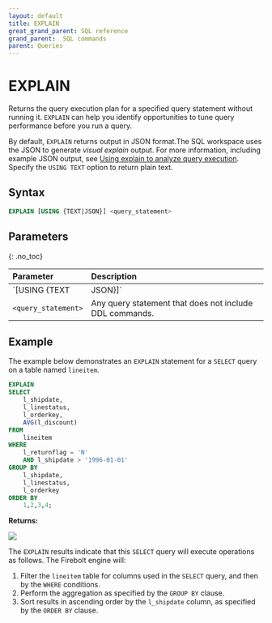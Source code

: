 ```yaml
---
layout: default
title: EXPLAIN
great_grand_parent: SQL reference
grand_parent:  SQL commands
parent: Queries
---
```


# EXPLAIN

Returns the query execution plan for a specified query statement without running it. `EXPLAIN` can help you identify opportunities to tune query performance before you run a query.

By default, `EXPLAIN` returns output in JSON format.The SQL workspace uses the JSON to generate *visual explain* output. For more information, including example JSON output, see [Using explain to analyze query execution](../../../Guides/using-the-sql-editor/using-explain-to-analyze-query-execution.md). Specify the `USING TEXT` option to return plain text.

## Syntax

```sql
EXPLAIN [USING {TEXT|JSON}] <query_statement>
```

## Parameters
{: .no_toc}

| Parameter              | Description |
| :--------------------- | :---------- |
| `[USING {TEXT|JSON}]`  | Specifies the output format for the query plan. Defaults to JSON if not specified. If `USING TEXT` is specified, list view and graph view are not available. For more information, see [Viewing and copying explain output](../../../Guides/using-the-sql-editor/using-explain-to-analyze-query-execution.md#viewing-and-copying-explain-output). |
| `<query_statement>`    | Any query statement that does not include DDL commands. |

## Example

The example below demonstrates an `EXPLAIN` statement for a `SELECT` query on a table named `lineitem`.

```sql
EXPLAIN
SELECT
	l_shipdate,
	l_linestatus,
	l_orderkey,
	AVG(l_discount)
FROM
	lineitem
WHERE
	l_returnflag = 'N'
	AND l_shipdate > '1996-01-01'
GROUP BY
	l_shipdate,
	l_linestatus,
	l_orderkey
ORDER BY
	1,2,3,4;
```

**Returns:**

![](../../assets/images/explain_results.png)

The `EXPLAIN` results indicate that this `SELECT` query will execute operations as follows. The Firebolt engine will:

1. Filter the `lineitem` table for columns used in the `SELECT` query, and then by the `WHERE` conditions.
2. Perform the aggregation as specified by the `GROUP BY` clause.
3. Sort results in ascending order by the `l_shipdate` column, as specified by the `ORDER BY` clause.
